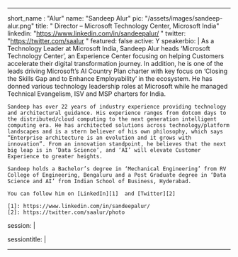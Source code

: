 ---

short_name : "Alur"
name: "Sandeep Alur"
pic: "/assets/images/sandeep-alur.png"
title: " Director – Microsoft Technology Center, Microsoft India"
linkedin: "https://www.linkedin.com/in/sandeepalur/  "
twitter: "https://twitter.com/saalur  "
featured: false
active: Y
speakerbio: |
    As a Technology Leader at Microsoft India, Sandeep Alur heads ‘Microsoft Technology Center’, an Experience Center focusing on helping Customers accelerate their digital transformation journey. In addition, he is one of the leads driving Microsoft’s AI Country Plan charter with key focus on ‘Closing the Skills Gap and to Enhance Employability’ in the ecosystem. He has donned various technology leadership roles at Microsoft while he managed Technical Evangelism, ISV and MSP charters for India.

    Sandeep has over 22 years of industry experience providing technology and architectural guidance. His experience ranges from dotcom days to the distributed/cloud computing to the next generation intelligent computing era. He has architected solutions across technology/platform landscapes and is a stern believer of his own philosophy, which says “Enterprise architecture is an evolution and it grows with innovation”. From an innovation standpoint, he believes that the next big leap is in ‘Data Science’, and ‘AI’ will elevate Customer Experience to greater heights. 
    
    Sandeep holds a Bachelor’s degree in ‘Mechanical Engineering’ from RV College of Engineering, Bengaluru and a Post Graduate degree in ‘Data Science and AI’ from Indian School of Business, Hyderabad. 
    
    You can follow him on [LinkedIn][1]  and [Twitter][2]

    [1]: https://www.linkedin.com/in/sandeepalur/
    [2]: https://twitter.com/saalur/photo

session: |
    
sessiontitle: |
    

---